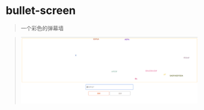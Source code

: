 # bullet-screen
> 一个彩色的弹幕墙

> ![弹幕墙效果](https://github.com/mandyshen97/bullet-screen/blob/master/images/%E5%BC%B9%E5%B9%95%E5%A2%99.png)
